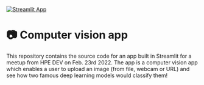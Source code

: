 
[![Streamlit App](https://static.streamlit.io/badges/streamlit_badge_black_white.svg)](https://share.streamlit.io/streamlit/hpe-meetup-demo/main)

# 📷 Computer vision app

This repository contains the source code for an app built in Streamlit for a meetup from HPE DEV on Feb. 23rd 2022. The app is a computer vision app which enables a user to upload an image (from file, webcam or URL) and see how two famous deep learning models would classify them!
